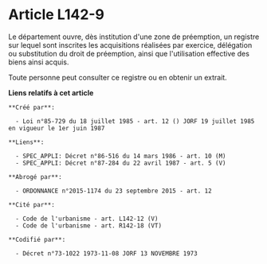 # Article L142-9

Le département ouvre, dès institution d'une zone de préemption, un registre sur lequel sont inscrites les acquisitions
réalisées par exercice, délégation ou substitution du droit de préemption, ainsi que l'utilisation effective des biens ainsi
acquis.

Toute personne peut consulter ce registre ou en obtenir un extrait.

**Liens relatifs à cet article**

	**Créé par**:

	  - Loi n°85-729 du 18 juillet 1985 - art. 12 () JORF 19 juillet 1985 en vigueur le 1er juin 1987

	**Liens**:

	  - SPEC_APPLI: Décret n°86-516 du 14 mars 1986 - art. 10 (M)
	  - SPEC_APPLI: Décret n°87-284 du 22 avril 1987 - art. 5 (V)

	**Abrogé par**:

	  - ORDONNANCE n°2015-1174 du 23 septembre 2015 - art. 12

	**Cité par**:

	  - Code de l'urbanisme - art. L142-12 (V)
	  - Code de l'urbanisme - art. R142-18 (VT)

	**Codifié par**:

	  - Décret n°73-1022 1973-11-08 JORF 13 NOVEMBRE 1973
